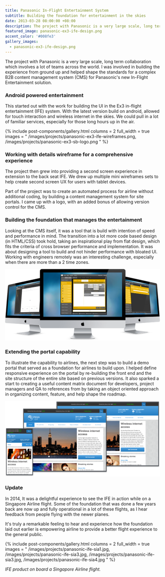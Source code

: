 ```yaml
---
title: Panasonic In-Flight Entertainment System
subtitle: Building the foundation for entertainment in the skies
date: 2013-03-28 08:00:00 +08:00
description: The project with Panasonic is a very large scale, long term collaboration which involves a lot of teams across the world. I was involved in building the experience from ground up and helped shape the standards for a complex B2B content management system (CMS) for Panasonic's new In-Flight Entertainment solution.
featured_image: panasonic-ex3-ife-design.png
accent_color: '#008fe3'
gallery_images:
  - panasonic-ex3-ife-design.png
---
```


The project with Panasonic is a very large scale, long term collaboration which involves a lot of teams across the world. I was involved in building the experience from ground up and helped shape the standards for a complex B2B content management system (CMS) for Panasonic's new In-Flight Entertainment solution.

### Android powered entertainment

This started out with the work for building the UI in the Ex3 in-flight entertainment (IFE) system. With the latest version build on android, allowed for touch interaction and wireless internet in the skies. We could pull in a lot of familiar services, especially for those long hours up in the air.

{% include post-components/gallery.html
	columns = 2
	full_width = true
	images = "
        /images/projects/panasonic-ex3-ife-wireframes.png,
        /images/projects/panasonic-ex3-sb-logo.png
	"
%}

### Working with details wireframe for a comprehensive experience

The project then grew into providing a second screen experience in extension to the back seat IFE. We drew up multiple mini wireframes sets to help create second screen UX for users with tablet devices.

Part of the project was to create an automated process for airline without additional coding, by building a content management system for site portals. I came up with a logo, with an added bonus of allowing version control for the CMS.

### Building the foundation that manages the entertainment

Looking at the CMS itself, it was a tool that is build with intention of speed and performance in mind. The transition into a lot more code based design (in HTML/CSS) took hold, taking an inspirational play from flat design, which fits the criteria of cross browser performance and implementation. It was about designing a tool to build and not hinder performance with bloated UI. Working with engineers remotely was an interesting challenge, especially when there are more than a 2 time zones.

![Panasonic Ex3 IFE site builder](/images/projects/panasonic-ex3-sb.png 'Panasonic Ex3 IFE site builder')

### Extending the portal capability

To illustrate the capability to airlines, the next step was to build a demo portal that served as a foundation for airlines to build upon. I helped define responsive experience on the portal by re-building the front end and the site structure of the entire site based on previous versions. It also sparked a start to creating a useful content matrix document for developers, project managers and QA to references from by taking an object oriented approach in organizing content, feature, and help shape the roadmap.

![Panasonic Ex3 IFE portal](/images/projects/panasonic-ex3-ife-portal.png 'Panasonic Ex3 IFE portal')

### Update ###

In 2014, It was a delightful experience to see the IFE in action while on a Singapore Airline flight. Some of the foundation that was done a few years back are now up and fully operational in a lot of these flights, as I hear feedback from people flying with the newer planes.

It's truly a remarkable feeling to hear and experience how the foundation laid out earlier is empowering airline to provide a better flight experience to the general public.

{% include post-components/gallery.html
	columns = 2
	full_width = true
	images = "
        /images/projects/panasonic-ife-sia1.jpg,
        /images/projects/panasonic-ife-sia3.jpg,
        /images/projects/panasonic-ife-sia3.jpg,
        /images/projects/panasonic-ife-sia4.jpg
	"
%}

*IFE product on board a Singapore Airline flight.*